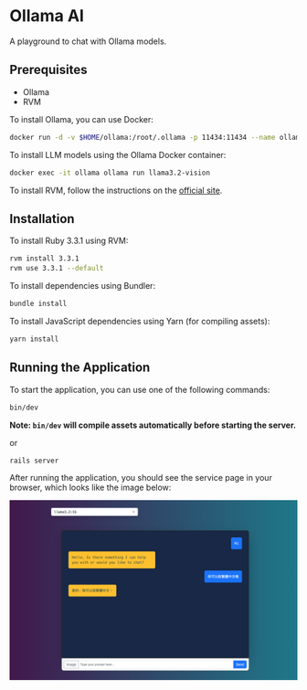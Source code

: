 # Ollama AI
A playground to chat with Ollama models.

## Prerequisites

- Ollama
- RVM

To install Ollama, you can use Docker:

```sh
docker run -d -v $HOME/ollama:/root/.ollama -p 11434:11434 --name ollama ollama/ollama
```

To install LLM models using the Ollama Docker container:

```sh
docker exec -it ollama ollama run llama3.2-vision
```

To install RVM, follow the instructions on the [official site](https://rvm.io/).

## Installation

To install Ruby 3.3.1 using RVM:

```sh
rvm install 3.3.1
rvm use 3.3.1 --default
```

To install dependencies using Bundler:

```sh
bundle install
```

To install JavaScript dependencies using Yarn (for compiling assets):

```sh
yarn install
```

## Running the Application

To start the application, you can use one of the following commands:

```sh
bin/dev
```
**Note: `bin/dev` will compile assets automatically before starting the server.**

or

```sh
rails server
```

After running the application, you should see the service page in your browser, which looks like the image below:

![Service Page](doc/images/screenshot.png)
